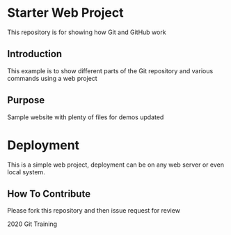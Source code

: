 # Starter Web Project

This repository is for showing how Git and GitHub work

## Introduction

This example is to show different parts of the Git repository and various commands using a web project

## Purpose

Sample website with plenty of files for demos updated


# Deployment
This is a simple web project, deployment can be on any web server or even local system.

## How To Contribute
Please fork this repository and then issue request for review

2020 Git Training